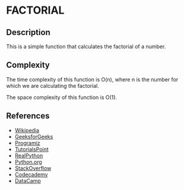 # FACTORIAL

## Description

This is a simple function that calculates the factorial of a number.

## Complexity

The time complexity of this function is O(n), where n is the number for which we are calculating the factorial.

The space complexity of this function is O(1).

## References

- [Wikipedia](https://en.wikipedia.org/wiki/Factorial)
- [GeeksforGeeks](https://www.geeksforgeeks.org/factorial-in-python/)
- [Programiz](https://www.programiz.com/python-programming/examples/factorial)
- [TutorialsPoint](https://www.tutorialspoint.com/python/number_factorial.htm)
- [RealPython](https://realpython.com/python-f-strings/)
- [Python.org](https://docs.python.org/3/library/math.html)
- [StackOverflow](https://stackoverflow.com/questions/5136447/function-for-factorial-in-python)
- [Codecademy](https://www.codecademy.com/learn/learn-python-3/modules/learn-python3-loops/cheatsheet)
- [DataCamp](https://www.datacamp.com/community/tutorials/tutorial-python-assert)

